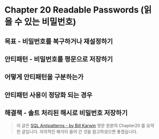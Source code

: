 # Chapter 20 Readable Passwords (읽을 수 있는 비밀번호)

## 목표 - 비밀번호를 복구하거나 재설정하기

## 안티패턴 - 비밀번호를 평문으로 저장하기

## 어떻게 안티패턴을 구분하는가

## 안티패턴 사용이 정당화 되는 경우

## 해결책 - 솔트 처리된 해시로 비밀번호 저장하기


> 이 글은 [SQL Antipatterns - by Bill Karwin](https://pragprog.com/titles/bksqla/sql-antipatterns/) 영문 원본의 Chapter20 를 요약한 글입니다. 자의적인 해석이 들어 간 것을 참고하셨으면 좋겠습니다.

